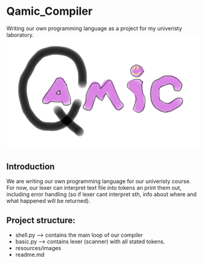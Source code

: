 # Qamic_Compiler
Writing our own programming language as a project for my univeristy laboratory.
![Qamic logo](resources/images/Qamic_logo.png) 
## Introduction
We are writing our own programming language for our univeristy course. For now, our lexer can interpret text file into tokens an print them out, including error handling (so if lexer cant interpret sth, info about where and what happened will be returned).


## Project structure:

- shell.py --> contains the main loop of our compiler
- basic.py --> contains lexer (scanner) with all stated tokens.
- resources/images 
- readme.md
